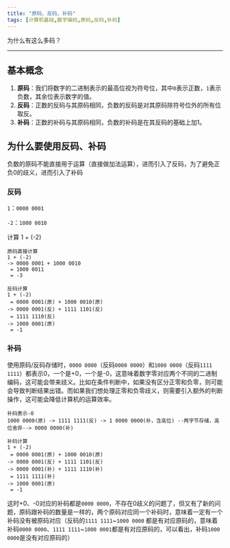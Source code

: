 ```yaml
---
title: "原码、反码、补码"
tags: [计算机基础,数字编码,原码,反码,补码]
---
```


为什么有这么多码？

---

## 基本概念
1. **原码**：我们将数字的二进制表示的最高位视为符号位，其中`0`表示正数，`1`表示负数，其余位表示数字的值。
2. **反码**：正数的反码与其原码相同，负数的反码是对其原码除符号位外的所有位取反。
3. **补码**：正数的补码与其原码相同，负数的补码是在其反码的基础上加1。

## 为什么要使用反码、补码
负数的原码不能直接用于运算（直接做加法运算），进而引入了反码，为了避免正负0的歧义，进而引入了补码

### 反码

`1`：`0000 0001`

`-2`：`1000 0010`

计算 1 + (-2)

```
原码直接计算
1 + (-2)
-> 0000 0001 + 1000 0010
 = 1000 0011
 = -3
```

```
反码计算
1 + (-2)
 = 0000 0001(原) + 1000 0010(原)
-> 0000 0001(反) + 1111 1101(反)
 = 1111 1110(反)
-> 1000 0001(原)
 = -1
```
### 补码
使用原码/反码存储时，`0000 0000`（反码`0000 0000`）和`1000 0000`（反码`1111 1111`）都表示0，一个是+0，一个是-0，这意味着数字零对应两个不同的二进制编码，这可能会带来歧义。比如在条件判断中，如果没有区分正零和负零，则可能会导致判断结果出错。而如果我们想处理正零和负零歧义，则需要引入额外的判断操作，这可能会降低计算机的运算效率。
```
补码表示-0
1000 0000(原) -> 1111 1111(反) -> 1 0000 0000(补，含高位) --两字节存储，高位舍弃--> 0000 0000(补)
```

```
补码计算
1 + (-2)
 = 0000 0001(原) + 1000 0010(原)
-> 0000 0001(反) + 1111 1101(反)
-> 0000 0001(补) + 1111 1110(补)
 = 1111 1111(补)
-> 1000 0001(原)
 = -1
```
这时+0、-0对应的补码都是`0000 0000`，不存在0歧义的问题了，但又有了新的问题，原码跟补码的数量是一样的，两个原码对应同一个补码时，意味着一定有一个补码没有被原码对应（反码的`1111 1111`~`1000 0000` 都是有对应原码的，意味着补码`0000 0000`、`1111 1111`~`1000 0001`都是有对应原码的，可以看出，补码`1000 0000`是没有对应原码的）
